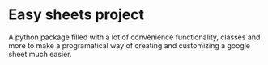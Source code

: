 # Easy sheets project
A python package filled with a lot of convenience functionality, classes and more to make a programatical way of creating and customizing a google sheet much easier.